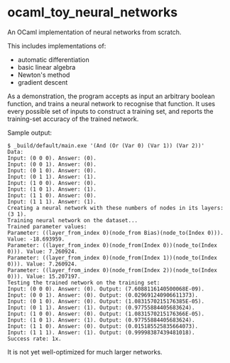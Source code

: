 # ocaml_toy_neural_networks

An OCaml implementation of neural networks from scratch.

This includes implementations of:

- automatic differentiation
- basic linear algebra
- Newton's method
- gradient descent

As a demonstration, the program accepts as input an arbitrary boolean function, and trains a neural network to recognise that function. It uses every possible set of inputs to construct a training set, and reports the training-set accuracy of the trained network.

Sample output:

~~~~
$ _build/default/main.exe '(And (Or (Var 0) (Var 1)) (Var 2))'
Data:
Input: (0 0 0). Answer: (0).
Input: (0 0 1). Answer: (0).
Input: (0 1 0). Answer: (0).
Input: (0 1 1). Answer: (1).
Input: (1 0 0). Answer: (0).
Input: (1 0 1). Answer: (1).
Input: (1 1 0). Answer: (0).
Input: (1 1 1). Answer: (1).
Creating a neural network with these numbers of nodes in its layers: (3 1).
Training neural network on the dataset...
Trained parameter values:
Parameter: ((layer_from_index 0)(node_from Bias)(node_to(Index 0))). Value: -18.693959.
Parameter: ((layer_from_index 0)(node_from(Index 0))(node_to(Index 0))). Value: 7.260924.
Parameter: ((layer_from_index 0)(node_from(Index 1))(node_to(Index 0))). Value: 7.260924.
Parameter: ((layer_from_index 0)(node_from(Index 2))(node_to(Index 0))). Value: 15.207197.
Testing the trained network on the training set:
Input: (0 0 0). Answer: (0). Output: (7.6088116140500068E-09).
Input: (0 0 1). Answer: (0). Output: (0.029691240906611373).
Input: (0 1 0). Answer: (0). Output: (1.0831570215176385E-05).
Input: (0 1 1). Answer: (1). Output: (0.97755884405683624).
Input: (1 0 0). Answer: (0). Output: (1.0831570215176366E-05).
Input: (1 0 1). Answer: (1). Output: (0.97755884405683624).
Input: (1 1 0). Answer: (0). Output: (0.015185525835664073).
Input: (1 1 1). Answer: (1). Output: (0.99998387439481018).
Success rate: 1x.
~~~~

It is not yet well-optimized for much larger networks.